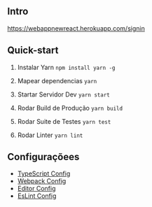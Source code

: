 ## **Intro**

https://webappnewreact.herokuapp.com/signin

## **Quick-start**

1. Instalar Yarn
`npm install yarn -g`

2. Mapear dependencias
`yarn`

3. Startar Servidor Dev
`yarn start`

4. Rodar Build de Produção
`yarn build`

5. Rodar Suite de Testes
`yarn test`

6. Rodar Linter
`yarn lint`


## **Configuraçõees**

* [TypeScript Config](./tsconfig.json)
* [Webpack Config](./config/webpack.config.js)
* [Editor Config](./.editorconfig)
* [EsLint Config](./.eslintrc.js)
